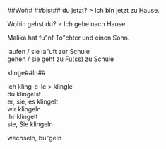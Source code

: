 ##Wo## ##bist## du jetzt?  > Ich bin jetzt zu Hause.  

Wohin gehst du?  > Ich gehe nach Hause.  

Malika hat fu"nf To"chter und einen Sohn.  

laufen / sie la"uft zur Schule  
gehen / sie geht zu Fu(ss) zu Schule  

klinge##ln##  

ich kling-e-le > klingle  
du klingelst  
er, sie, es klingelt  
wir klingeln  
ihr klingelt  
sie, Sie klingeln

wechseln, bu"geln  

